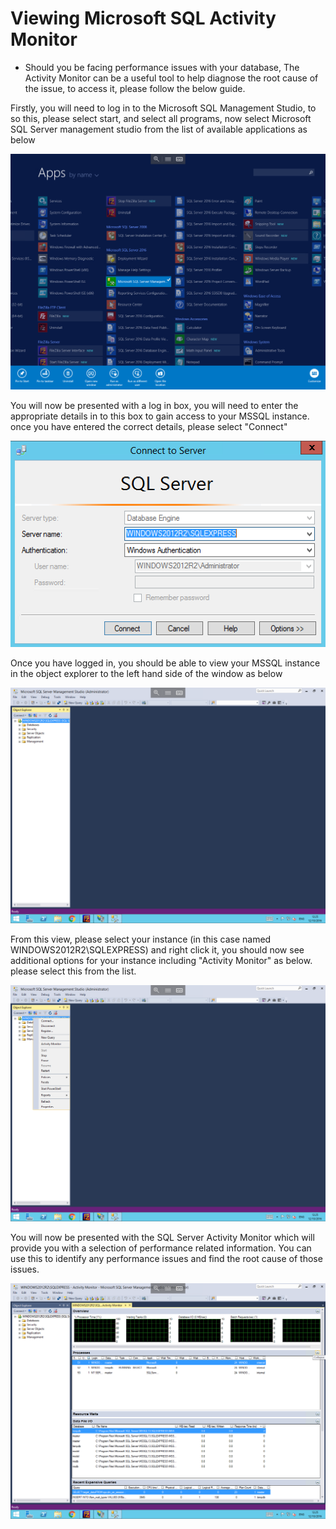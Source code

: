 # Viewing Microsoft SQL Activity Monitor

* Should you be facing performance issues with your database, The Activity Monitor can be a useful tool to help diagnose the root cause of the issue, to access it, please follow the below guide.

Firstly, you will need to log in to the Microsoft SQL Management Studio, to so this, please select start, and select all programs, now select Microsoft SQL Server management studio from the list of available applications as below

![SSMS open](Images/activitymonitor/startssmsopen.PNG)

You will now be presented with a log in box, you will need to enter the appropriate details in to this box to gain access to your MSSQL instance. once you have entered the correct details, please select "Connect"

![Login](Images/activitymonitor/logintrimmed.png)

Once you have logged in, you should be able to view your MSSQL instance in the object explorer to the left hand side of the window as below

![Object explorer](Images/activitymonitor/loggedin.PNG)

From this view, please select your instance (in this case named WINDOWS2012R2\SQLEXPRESS) and right click it, you should now see additional options for your instance including "Activity Monitor" as below. please select this from the list.

![Instance options](Images/activitymonitor/rightclickcontext.PNG)

You will now be presented with the SQL Server Activity Monitor which will provide you with a selection of performance related information. You can use this to identify any performance issues and find the root cause of those issues.

![Activity Monitor](Images/activitymonitor/activitymonitor.PNG)